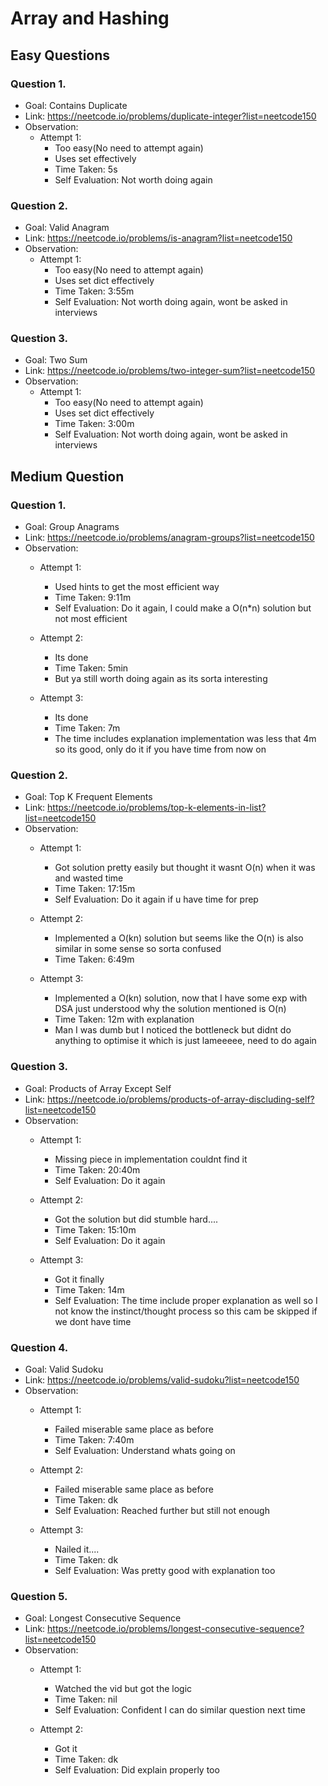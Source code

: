# Array and Hashing

## Easy Questions

### Question 1.
- Goal: Contains Duplicate
- Link: https://neetcode.io/problems/duplicate-integer?list=neetcode150
- Observation:
    - Attempt 1:
        - Too easy(No need to attempt again)
        - Uses set effectively
        - Time Taken: 5s
        - Self Evaluation: Not worth doing again

### Question 2.
- Goal: Valid Anagram
- Link: https://neetcode.io/problems/is-anagram?list=neetcode150
- Observation:
    - Attempt 1:
        - Too easy(No need to attempt again)
        - Uses set dict effectively
        - Time Taken: 3:55m
        - Self Evaluation: Not worth doing again, wont be asked in interviews

### Question 3.
- Goal: Two Sum
- Link: https://neetcode.io/problems/two-integer-sum?list=neetcode150
- Observation:
    - Attempt 1:
        - Too easy(No need to attempt again)
        - Uses set dict effectively
        - Time Taken: 3:00m
        - Self Evaluation: Not worth doing again, wont be asked in interviews

## Medium Question

### Question 1.
- Goal: Group Anagrams
- Link: https://neetcode.io/problems/anagram-groups?list=neetcode150
- Observation:
    - Attempt 1:
        - Used hints to get the most efficient way
        - Time Taken: 9:11m
        - Self Evaluation: Do it again, I could make a O(n*n) solution but not most efficient

    - Attempt 2:
        - Its done 
        - Time Taken: 5min
        - But ya still worth doing again as its sorta interesting

    - Attempt 3:
        - Its done 
        - Time Taken: 7m
        - The time includes explanation implementation was less that 4m so its good, only do it if you have time from now on

### Question 2.
- Goal: Top K Frequent Elements
- Link: https://neetcode.io/problems/top-k-elements-in-list?list=neetcode150
- Observation:
    - Attempt 1:
        - Got solution pretty easily but thought it wasnt O(n) when it was and wasted time
        - Time Taken: 17:15m
        - Self Evaluation: Do it again if u have time for prep

    - Attempt 2:
        - Implemented a O(kn) solution but seems like the O(n) is also similar in some sense so sorta confused
        - Time Taken: 6:49m

    - Attempt 3:
        - Implemented a O(kn) solution, now that I have some exp with DSA just understood why the solution mentioned is O(n)
        - Time Taken: 12m with explanation
        - Man I was dumb but I noticed the bottleneck but didnt do anything to optimise it which is just lameeeee, need to do again

### Question 3.
- Goal: Products of Array Except Self
- Link: https://neetcode.io/problems/products-of-array-discluding-self?list=neetcode150
- Observation:
    - Attempt 1:
        - Missing piece in implementation couldnt find it
        - Time Taken: 20:40m
        - Self Evaluation: Do it again

    - Attempt 2:
        - Got the solution but did stumble hard....
        - Time Taken: 15:10m
        - Self Evaluation: Do it again

    - Attempt 3:
        - Got it finally
        - Time Taken: 14m
        - Self Evaluation: The time include proper explanation as well so I not know the instinct/thought process so this cam be skipped if we dont have time

### Question 4.
- Goal: Valid Sudoku
- Link: https://neetcode.io/problems/valid-sudoku?list=neetcode150
- Observation:
    - Attempt 1:
        - Failed miserable same place as before
        - Time Taken: 7:40m
        - Self Evaluation: Understand whats going on

    - Attempt 2:
        - Failed miserable same place as before
        - Time Taken: dk
        - Self Evaluation: Reached further but still not enough

    - Attempt 3:
        - Nailed it....
        - Time Taken: dk
        - Self Evaluation: Was pretty good with explanation too

### Question 5.
- Goal: Longest Consecutive Sequence
- Link: https://neetcode.io/problems/longest-consecutive-sequence?list=neetcode150
- Observation:
    - Attempt 1:
        - Watched the vid but got the logic
        - Time Taken: nil
        - Self Evaluation: Confident I can do similar question next time

    - Attempt 2:
        - Got it
        - Time Taken: dk
        - Self Evaluation: Did explain properly too

